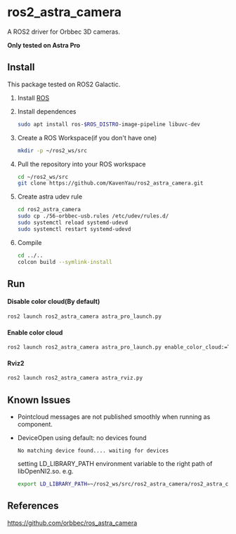 # ros2_astra_camera

A ROS2 driver for Orbbec 3D cameras.

**Only tested on Astra Pro**

## Install
This package tested on ROS2 Galactic.

1. Install [ROS](https://docs.ros.org/en/galactic/Installation.html)

2. Install dependences
    ```sh
    sudo apt install ros-$ROS_DISTRO-image-pipeline libuvc-dev
    ```

3. Create a ROS Workspace(if you don't have one)
    ```sh
    mkdir -p ~/ros2_ws/src
    ```

4. Pull the repository into your ROS workspace
    ```sh
    cd ~/ros2_ws/src
    git clone https://github.com/KavenYau/ros2_astra_camera.git
    ```

5. Create astra udev rule
    ```sh
    cd ros2_astra_camera
    sudo cp ./56-orbbec-usb.rules /etc/udev/rules.d/
    sudo systemctl reload systemd-udevd
    sudo systemctl restart systemd-udevd
    ```

6. Compile
    ```sh
    cd ../..
    colcon build --symlink-install
    ```

## Run


#### Disable color cloud(By default)
```sh
ros2 launch ros2_astra_camera astra_pro_launch.py
```

#### Enable color cloud
```sh
ros2 launch ros2_astra_camera astra_pro_launch.py enable_color_cloud:=True
```

#### Rviz2
```sh
ros2 launch ros2_astra_camera astra_rviz.py                                
```

## Known Issues
- Pointcloud messages are not published smoothly when running as component.

- DeviceOpen using default: no devices found
   ```log
   No matching device found.... waiting for devices
   ```
  setting LD_LIBRARY_PATH environment variable to the right path of libOpenNI2.so. e.g. 
   ```sh
  export LD_LIBRARY_PATH=~/ros2_ws/src/ros2_astra_camera/ros2_astra_camera/lib/openni2_redist/arm64:$LD_LIBRARY_PATH
  ```

## References
https://github.com/orbbec/ros_astra_camera
